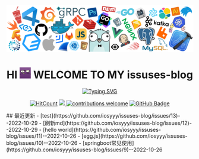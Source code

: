 
![header-image](.//header_white_.png)
<br/>

<h1 align="center">HI <img src="https://github.com/iosyyy/iosyyy/blob/main/%E5%A4%B4%E5%83%8F(3).gif" alt="image-20220102113009363" width="30" /> WELCOME TO MY issuses-blog</h1>
<!-- Typing SVG by DenverCoder1 - https://github.com/DenverCoder1/readme-typing-svg -->
<p align="center">
<a href="https://git.io/typing-svg"><img src="https://readme-typing-svg.demolab.com?font=Noto+Sans+Simplified+Chinese&size=25&pause=1000&color=%23F75C7E&center=true&vCenter=true&width=435&lines=%E9%A1%B9%E7%9B%AE%E5%80%9F%E9%89%B4%E8%87%AA+Gitblog+%E6%84%9F%E8%B0%A2%E5%A4%A7%E4%BD%AC%E7%9A%84%E9%A1%B9%E7%9B%AE%E2%99%A5;%E6%9C%AC%E9%A1%B9%E7%9B%AE%E6%98%AFiosyyy%E7%9A%84%E7%A7%81%E4%BA%BA%E5%8D%9A%E5%AE%A2;%E5%8F%AF%E9%9A%8F%E6%84%8Fcv%E6%B2%A1%E6%9C%89%E7%89%88%E6%9D%83;%E6%9C%AC%E4%BA%BA%E6%98%AF%E4%B8%AA%E8%8F%9C%E9%B8%A1+%E5%A6%82%E6%9C%89%E9%94%99%E8%AF%AF%E6%84%9F%E8%B0%A2%E5%A4%A7%E4%BD%AC%E6%8C%87%E6%AD%A3" alt="Typing SVG" /></a>
</p>

<div align="center">

[![HitCount](http://hits.dwyl.com/iosyyy/issuses-blog.svg)](https://github.com/iosyyy/issuses-blog)
<a href="https://github.com/Meghna-DAS/github-profile-views-counter">
    <img src="https://komarev.com/ghpvc/?username=iosyyy">
</a>
[![contributions welcome](https://img.shields.io/badge/contributions-welcome-brightgreen.svg?style=flat-square)](https://github.com/iosyyy/issuses-blog/blob/main/WELCOME.md#user-content-welcome)
<a href="https://github.com/iosyyy?tab=followers"><img src="https://img.shields.io/github/followers/iosyyy?label=Followers&style=social" alt="GitHub Badge"></a>
<!-- Docs badge not working ... if you have time to help investigate, please do.
[![Inline docs](http://inch-ci.org/github/dwyl/hits.svg?style=flat-square)](http://inch-ci.org/github/dwyl/hits)
-->
</div>
## 最近更新
- [test](https://github.com/iosyyy/issuses-blog/issues/13)--2022-10-29
- [刷新md](https://github.com/iosyyy/issuses-blog/issues/12)--2022-10-29
- [hello world](https://github.com/iosyyy/issuses-blog/issues/11)--2022-10-26
- [egg.js](https://github.com/iosyyy/issuses-blog/issues/10)--2022-10-26
- [springboot常见使用](https://github.com/iosyyy/issuses-blog/issues/9)--2022-10-26
